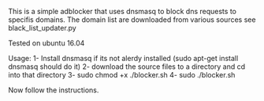 This is a simple adblocker that uses dnsmasq to block dns requests to specifis domains. 
The domain list are downloaded from various sources see black_list_updater.py 

Tested on ubuntu 16.04

Usage: 
1- Install dnsmasq if its not alerdy installed (sudo apt-get install dnsmasq should do it)
2- download the source files to a directory and cd into that directory
3- sudo chmod +x ./blocker.sh 
4- sudo ./blocker.sh 

Now follow the instructions.  

